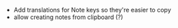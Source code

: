 - Add translations for Note keys so they're easier to copy
- allow creating notes from clipboard (?)
